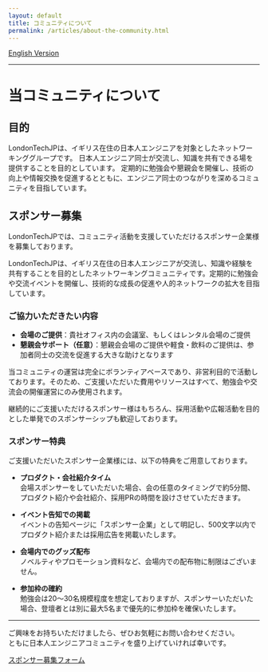 ```yaml
---
layout: default
title: コミュニティについて
permalink: /articles/about-the-community.html
---
```


[English Version](/articles/about-the-community-en.html)

---

# 当コミュニティについて
## 目的
LondonTechJPは、イギリス在住の日本人エンジニアを対象としたネットワーキンググループです。
日本人エンジニア同士が交流し、知識を共有できる場を提供することを目的としています。
定期的に勉強会や懇親会を開催し、技術の向上や情報交換を促進するとともに、エンジニア同士のつながりを深めるコミュニティを目指しています。

## スポンサー募集
LondonTechJPでは、コミュニティ活動を支援していただけるスポンサー企業様を募集しております。

LondonTechJPは、イギリス在住の日本人エンジニアが交流し、知識や経験を共有することを目的としたネットワーキングコミュニティです。定期的に勉強会や交流イベントを開催し、技術的な成長の促進や人的ネットワークの拡大を目指しています。

### ご協力いただきたい内容
- **会場のご提供**：貴社オフィス内の会議室、もしくはレンタル会場のご提供  
- **懇親会サポート（任意）**：懇親会会場のご提供や軽食・飲料のご提供は、参加者同士の交流を促進する大きな助けとなります  

当コミュニティの運営は完全にボランティアベースであり、非営利目的で活動しております。そのため、ご支援いただいた費用やリソースはすべて、勉強会や交流会の開催運営にのみ使用されます。

継続的にご支援いただけるスポンサー様はもちろん、採用活動や広報活動を目的とした単発でのスポンサーシップも歓迎しております。  

### スポンサー特典
ご支援いただいたスポンサー企業様には、以下の特典をご用意しております。

- **プロダクト・会社紹介タイム**  
  会場スポンサーをしていただいた場合、会の任意のタイミングで約5分間、プロダクト紹介や会社紹介、採用PRの時間を設けさせていただきます。

- **イベント告知での掲載**  
  イベントの告知ページに「スポンサー企業」として明記し、500文字以内でプロダクト紹介または採用広告を掲載いたします。

- **会場内でのグッズ配布**  
  ノベルティやプロモーション資料など、会場内での配布物に制限はございません。

- **参加枠の確約**  
  勉強会は20〜30名規模程度を想定しておりますが、スポンサーいただいた場合、登壇者とは別に最大5名まで優先的に参加枠を確保いたします。

---

ご興味をお持ちいただけましたら、ぜひお気軽にお問い合わせください。  
ともに日本人エンジニアコミュニティを盛り上げていければ幸いです。

[スポンサー募集フォーム](https://forms.gle/3TJpuBGDiYfg2fDeA)